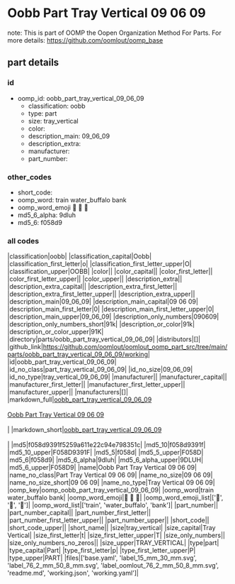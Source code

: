 # Oobb Part Tray Vertical 09 06 09  

note: This is part of OOMP the Oopen Organization Method For Parts. For more details: https://github.com/oomlout/oomp_base

##  part details





### id
* oomp_id: oobb_part_tray_vertical_09_06_09
  * classification: oobb
  * type: part
  * size: tray_vertical
  * color: 
  * description_main: 09_06_09
  * description_extra: 
  * manufacturer: 
  * part_number: 

### other_codes
* short_code: 
* oomp_word: train water_buffalo bank
* oomp_word_emoji :train: :water_buffalo: :bank:
* md5_6_alpha: 9dluh
* md5_6: f058d9

### all codes 
|classification|oobb|
|classification_capital|Oobb|
|classification_first_letter|o|
|classification_first_letter_upper|O|
|classification_upper|OOBB|
|color||
|color_capital||
|color_first_letter||
|color_first_letter_upper||
|color_upper||
|description_extra||
|description_extra_capital||
|description_extra_first_letter||
|description_extra_first_letter_upper||
|description_extra_upper||
|description_main|09_06_09|
|description_main_capital|09 06 09|
|description_main_first_letter|0|
|description_main_first_letter_upper|0|
|description_main_upper|09_06_09|
|description_only_numbers|090609|
|description_only_numbers_short|91k|
|description_or_color|91k|
|description_or_color_upper|91K|
|directory|parts/oobb_part_tray_vertical_09_06_09|
|distributors|[]|
|github_link|https://github.com/oomlout/oomlout_oomp_part_src/tree/main/parts/oobb_part_tray_vertical_09_06_09/working|
|id|oobb_part_tray_vertical_09_06_09|
|id_no_class|part_tray_vertical_09_06_09|
|id_no_size|09_06_09|
|id_no_type|tray_vertical_09_06_09|
|manufacturer||
|manufacturer_capital||
|manufacturer_first_letter||
|manufacturer_first_letter_upper||
|manufacturer_upper||
|manufacturers|[]|
|markdown_full|[oobb_part_tray_vertical_09_06_09](https://github.com/oomlout/oomlout_oomp_part_src/tree/main/parts/oobb_part_tray_vertical_09_06_09/working)<br>[](https://github.com/oomlout/oomlout_oomp_part_src/tree/main/parts/oobb_part_tray_vertical_09_06_09/working)<br>[Oobb Part Tray Vertical 09 06 09](https://github.com/oomlout/oomlout_oomp_part_src/tree/main/parts/oobb_part_tray_vertical_09_06_09/working)<br><br>|
|markdown_short|[oobb_part_tray_vertical_09_06_09](https://github.com/oomlout/oomlout_oomp_part_src/tree/main/parts/oobb_part_tray_vertical_09_06_09/working)<br><br>|
|md5|f058d9391f5259a611e22c94e798351c|
|md5_10|f058d9391f|
|md5_10_upper|F058D9391F|
|md5_5|f058d|
|md5_5_upper|F058D|
|md5_6|f058d9|
|md5_6_alpha|9dluh|
|md5_6_alpha_upper|9DLUH|
|md5_6_upper|F058D9|
|name|Oobb Part Tray Vertical 09 06 09|
|name_no_class|Part Tray Vertical 09 06 09|
|name_no_size|09 06 09|
|name_no_size_short|09 06 09|
|name_no_type|Tray Vertical 09 06 09|
|oomp_key|oomp_oobb_part_tray_vertical_09_06_09|
|oomp_word|train water_buffalo bank|
|oomp_word_emoji|:train: :water_buffalo: :bank:|
|oomp_word_emoji_list|[':train:', ':water_buffalo:', ':bank:']|
|oomp_word_list|['train', 'water_buffalo', 'bank']|
|part_number||
|part_number_capital||
|part_number_first_letter||
|part_number_first_letter_upper||
|part_number_upper||
|short_code||
|short_code_upper||
|short_name||
|size|tray_vertical|
|size_capital|Tray Vertical|
|size_first_letter|t|
|size_first_letter_upper|T|
|size_only_numbers||
|size_only_numbers_no_zeros||
|size_upper|TRAY_VERTICAL|
|type|part|
|type_capital|Part|
|type_first_letter|p|
|type_first_letter_upper|P|
|type_upper|PART|
|files|['base.yaml', 'label_15_mm_30_mm.svg', 'label_76_2_mm_50_8_mm.svg', 'label_oomlout_76_2_mm_50_8_mm.svg', 'readme.md', 'working.json', 'working.yaml']|
